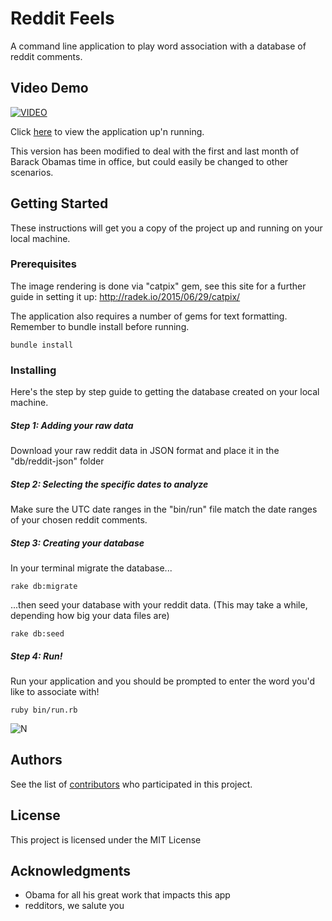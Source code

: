 # Reddit Feels

A command line application to play word association with a database of reddit comments.

## Video Demo

[![VIDEO](https://s10.postimg.org/b2h98xdwp/Screen_Shot_2017-04-22_at_10.10.17.png)](https://www.youtube.com/watch?v=zrgjvtpyZwk)

Click [here](https://www.youtube.com/watch?v=zrgjvtpyZwk) to view the application up'n running.

This version has been modified to deal with the first and last month of Barack Obamas time in office, but could easily be changed to other scenarios.

## Getting Started

These instructions will get you a copy of the project up and running on your local machine.

### Prerequisites

The image rendering is done via "catpix" gem, see this site for a further guide in setting it up: http://radek.io/2015/06/29/catpix/

The application also requires a number of gems for text formatting. Remember to bundle install before running.

```
bundle install
```

### Installing

Here's the step by step guide to getting the database created on your local machine.

##### Step 1: Adding your raw data
Download your raw reddit data in JSON format and place it in the "db/reddit-json" folder

##### Step 2: Selecting the specific dates to analyze
Make sure the UTC date ranges in the "bin/run" file match the date ranges of your chosen reddit comments.

##### Step 3: Creating your database
In your terminal migrate the database...
```
rake db:migrate
```
...then seed your database with your reddit data. (This may take a while, depending how big your data files are)
```
rake db:seed
```
##### Step 4: Run!
Run your application and you should be prompted to enter the word you'd like to associate with!
```
ruby bin/run.rb
```
![N](https://s2.postimg.org/awuz5wd6h/Screen_Shot_2017-04-21_at_13.20.00.png)

## Authors

 See the list of [contributors](https://github.com/jonathanandrewsuk/reddit-feels/graphs/contributors) who participated in this project.

## License

This project is licensed under the MIT License

## Acknowledgments

* Obama for all his great work that impacts this app
* redditors, we salute you
